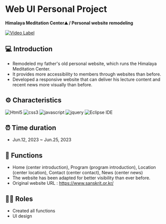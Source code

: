 # Web UI Personal Project
**Himalaya Meditation Center⛰️ / Personal website remodeling**

[![Video Label](http://img.youtube.com/vi/jSNnz2GkuPw/0.jpg)](https://youtu.be/jSNnz2GkuPw)

## 💻 Introduction
* Remodeled my father's old personal website, which runs the Himalaya Meditation Center.
* It provides more accessibility to members through websites than before.
* Developed a responsive website that can deliver his lecture content and recent news more visually than before.

## ⚙️ Characteristics
![Html5](https://img.shields.io/badge/Html5-E34F26.svg?&style=for-the-badge&logo=Html5&logoColor=white)
![css3](https://img.shields.io/badge/css3-1572B6.svg?&style=for-the-badge&logo=css3&logoColor=white)
![javascript](https://img.shields.io/badge/javascript-F7DF1E.svg?&style=for-the-badge&logo=javascript&logoColor=white)
![jquery](https://img.shields.io/badge/jquery-0769AD.svg?&style=for-the-badge&logo=jquery&logoColor=white)
![Eclipse IDE](https://img.shields.io/badge/Eclipse%20IDE-2C2255.svg?&style=for-the-badge&logo=Eclipse%20IDE&logoColor=white)

## ⏰ Time duration
* Jun.12, 2023 ~ Jun.25, 2023

## 📌 Functions
* Home (center introduction), Program (program introduction), Location (center location), Contact (center contact), News (center news)
* The website has been adapted for better visibility than ever before.
* Original website URL : https://www.sanskrit.or.kr/

## 👩‍💻 Roles
* Created all functions
* UI design
